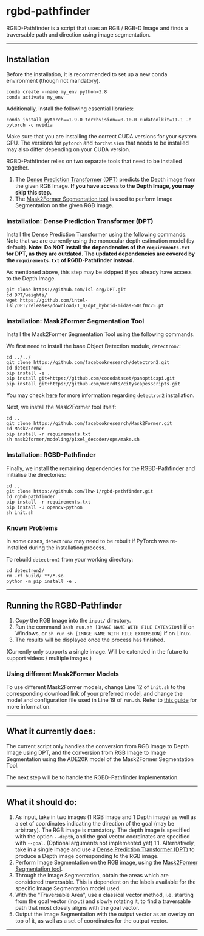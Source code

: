 # rgbd-pathfinder

RGBD-Pathfinder is a script that uses an RGB / RGB-D Image and finds a traversable path and direction using image segmentation.

---

## Installation

Before the installation, it is recommended to set up a new conda environment (though not mandatory). 

```
conda create --name my_env python=3.8
conda activate my_env
```

Additionally, install the following essential libraries:

```
conda install pytorch==1.9.0 torchvision==0.10.0 cudatoolkit=11.1 -c pytorch -c nvidia
```

Make sure that you are installing the correct CUDA versions for your system GPU. The versions for `pytorch` and `torchvision` that needs to be installed may also differ depending on your CUDA version.

RGBD-Pathfinder relies on two separate tools that need to be installed together. 

1. The [Dense Prediction Transformer (DPT)](https://github.com/isl-org/DPT) predicts the Depth image from the given RGB Image. **If you have access to the Depth Image, you may skip this step.**
2. The [Mask2Former Segmentation tool](https://github.com/facebookresearch/Mask2Former) is used to perform Image Segmentation on the given RGB Image.

### Installation: Dense Prediction Transformer (DPT)

Install the Dense Prediction Transformer using the following commands. Note that we are currently using the monocular depth estimation model (by default). **Note: Do NOT install the dependencies of the `requirements.txt` for DPT, as they are outdated. The updated dependencies are covered by the `requirements.txt` of RGBD-Pathfinder instead.**

As mentioned above, this step may be skipped if you already have access to the Depth Image.

```
git clone https://github.com/isl-org/DPT.git
cd DPT/weights/
wget https://github.com/intel-isl/DPT/releases/download/1_0/dpt_hybrid-midas-501f0c75.pt
```

### Installation: Mask2Former Segmentation Tool

Install the Mask2Former Segmentation Tool using the following commands. 

We first need to install the base Object Detection module, `detectron2`:

```
cd ../../
git clone https://github.com/facebookresearch/detectron2.git
cd detectron2
pip install -e .
pip install git+https://github.com/cocodataset/panopticapi.git
pip install git+https://github.com/mcordts/cityscapesScripts.git
```

You may check [here](https://detectron2.readthedocs.io/en/latest/tutorials/install.html) for more information regarding `detectron2` installation.

Next, we install the Mask2Former tool itself:

```
cd ..
git clone https://github.com/facebookresearch/Mask2Former.git
cd Mask2Former
pip install -r requirements.txt
sh mask2former/modeling/pixel_decoder/ops/make.sh
```

### Installation: RGBD-Pathfinder

Finally, we install the remaining dependencies for the RGBD-Pathfinder and initialise the directories:

```
cd ..
git clone https://github.com/lhw-1/rgbd-pathfinder.git
cd rgbd-pathfinder
pip install -r requirements.txt
pip install -U opencv-python
sh init.sh
```

### Known Problems

In some cases, `detectron2` may need to be rebuilt if PyTorch was re-installed during the installation process.

To rebuild `detectron2` from your working directory:

```
cd detectron2/
rm -rf build/ **/*.so
python -m pip install -e .
```

---

## Running the RGBD-Pathfinder

1. Copy the RGB Image into the `input/` directory.
2. Run the command `Bash run.sh [IMAGE NAME WITH FILE EXTENSION]` if on Windows, or `sh run.sh [IMAGE NAME WITH FILE EXTENSION]` if on Linux.
3. The results will be displayed once the process has finished.

(Currently only supports a single image. Will be extended in the future to support videos / multiple images.)

### Using different Mask2Former Models

To use different Mask2Former models, change Line 12 of `init.sh` to the corresponding download link of your preferred model, and change the model and configuration file used in Line 19 of `run.sh`. Refer to [this guide](https://github.com/facebookresearch/Mask2Former/blob/main/GETTING_STARTED.md) for more information. 

---

## What it currently does:

The current script only handles the conversion from RGB Image to Depth Image using DPT, and the conversion from RGB Image to Image Segmentation using the ADE20K model of the Mask2Former Segmentation Tool.

The next step will be to handle the RGBD-Pathfinder Implementation.

---

## What it should do:

1. As input, take in two images (1 RGB image and 1 Depth image) as well as a set of coordinates indicating the direction of the goal (may be arbitrary). The RGB image is mandatory. The depth image is specified with the option `--depth`, and the goal vector coordinates are specified with `--goal`. (Optional arguments not implemented yet)
1.1. Alternatively, take in a single image and use a [Dense Prediction Transformer (DPT)](https://github.com/isl-org/DPT) to produce a Depth image corresponding to the RGB image.
2. Perform Image Segmentation on the RGB image, using the [Mask2Former Segmentation tool](https://github.com/facebookresearch/Mask2Former).
3. Through the Image Segmentation, obtain the areas which are considered traversable. This is dependent on the labels available for the specific Image Segmentation model used.
4. With the "Traversable Area", use a classical vector method, i.e. starting from the goal vector (input) and slowly rotating it, to find a traversable path that most closely aligns with the goal vector.
5. Output the Image Segmentation with the output vector as an overlay on top of it, as well as a set of coordinates for the output vector.

---
